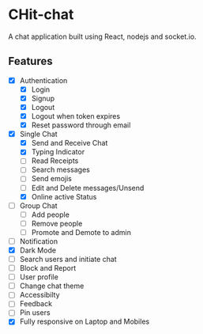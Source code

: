 # CHit-chat

A chat application built using React, nodejs and socket.io.

## Features

- [x] Authentication
  - [x] Login
  - [x] Signup
  - [x] Logout
  - [x] Logout when token expires
  - [x] Reset password through email
- [x] Single Chat
  - [x] Send and Receive Chat
  - [x] Typing Indicator
  - [ ] Read Receipts
  - [ ] Search messages
  - [ ] Send emojis
  - [ ] Edit and Delete messages/Unsend
  - [x] Online active Status
- [ ] Group Chat
  - [ ] Add people
  - [ ] Remove people
  - [ ] Promote and Demote to admin
- [ ] Notification
- [x] Dark Mode
- [ ] Search users and initiate chat
- [ ] Block and Report
- [ ] User profile
- [ ] Change chat theme
- [ ] Accessibilty
- [ ] Feedback
- [ ] Pin users
- [x] Fully responsive on Laptop and Mobiles
